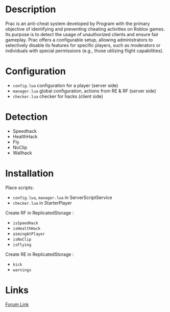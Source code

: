 # Description

Prac is an anti-cheat system developed by Program with the primary objective of identifying and preventing cheating activities on Roblox games.
Its purpose is to detect the usage of unauthorized clients and ensure fair gameplay.
Prac offers a configurable setup, allowing administrators to selectively disable its features for specific players, such as moderators or individuals with special permissions
(e.g., those utilizing flight capabilities).

# Configuration

- `config.lua` configuration for a player (server side)
- `manager.lua` global configuration, actions from RE & RF (server side)
- `checker.lua` checker for hacks (client side)

# Detection

- Speedhack
- HealthHack
- Fly
- NoClip
- Wallhack

# Installation

Place scripts:
- `config.lua`, `manager.lua` in ServerScriptService
- `checker.lua` in StarterPlayer

Create RF in ReplicatedStorage :
- `isSpeedHack`
- `isHealthHack`
- `aimingAtPlayer`
- `isNoClip`
- `isFlying`

Create RE in ReplicatedStorage :
- `kick`
- `warnings`

# Links

[Forum Link](https://devforum.roblox.com/t/prac-little-anti-cheat/2796942)